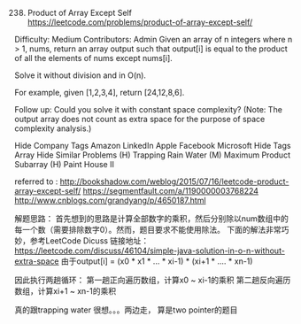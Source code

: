 238. Product of Array Except Self  
https://leetcode.com/problems/product-of-array-except-self/

Difficulty: Medium
Contributors: Admin
Given an array of n integers where n > 1, nums, return an array output such that output[i] is equal to the product of all the elements of nums except nums[i].

Solve it without division and in O(n).

For example, given [1,2,3,4], return [24,12,8,6].

Follow up:
Could you solve it with constant space complexity? (Note: The output array does not count as extra space for the purpose of space complexity analysis.)

Hide Company Tags Amazon LinkedIn Apple Facebook Microsoft
Hide Tags Array
Hide Similar Problems (H) Trapping Rain Water (M) Maximum Product Subarray (H) Paint House II

referred to :
http://bookshadow.com/weblog/2015/07/16/leetcode-product-array-except-self/
https://segmentfault.com/a/1190000003768224
http://www.cnblogs.com/grandyang/p/4650187.html

解题思路：
首先想到的思路是计算全部数字的乘积，然后分别除以num数组中的每一个数（需要排除数字0）。然而，题目要求不能使用除法。
下面的解法非常巧妙，参考LeetCode Dicuss
链接地址：https://leetcode.com/discuss/46104/simple-java-solution-in-o-n-without-extra-space
由于output[i] = (x0 * x1 * ... * xi-1) * (xi+1 * .... * xn-1)

因此执行两趟循环：
第一趟正向遍历数组，计算x0 ~ xi-1的乘积
第二趟反向遍历数组，计算xi+1 ~ xn-1的乘积

真的跟trapping water 很想。。。两边走， 算是two pointer的题目
